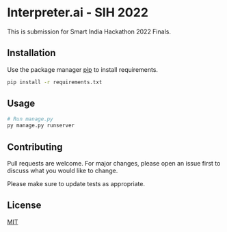 # Interpreter.ai - SIH 2022

This is submission for Smart India Hackathon 2022 Finals.

## Installation

Use the package manager [pip](https://pip.pypa.io/en/stable/) to install requirements.

```bash
pip install -r requirements.txt
```

## Usage

```python
# Run manage.py
py manage.py runserver
```

## Contributing
Pull requests are welcome. For major changes, please open an issue first to discuss what you would like to change.

Please make sure to update tests as appropriate.

## License
[MIT](https://choosealicense.com/licenses/mit/)